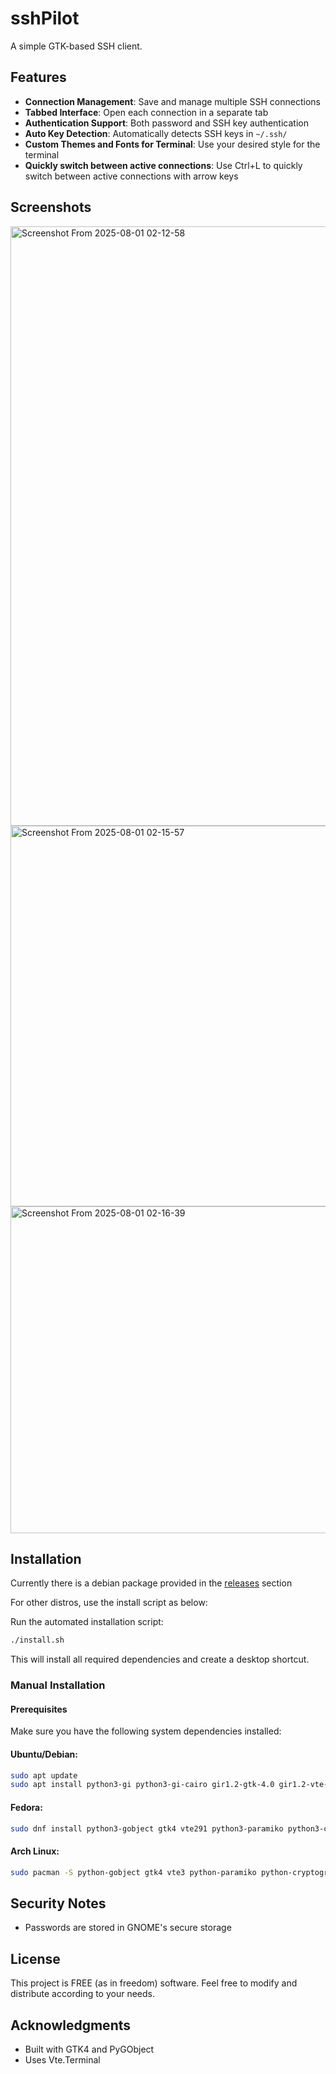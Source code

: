 # sshPilot

A simple GTK-based SSH client.

## Features

- **Connection Management**: Save and manage multiple SSH connections
- **Tabbed Interface**: Open each connection in a separate tab
- **Authentication Support**: Both password and SSH key authentication
- **Auto Key Detection**: Automatically detects SSH keys in `~/.ssh/`
- **Custom Themes and Fonts for Terminal**: Use your desired style for the terminal
- **Quickly switch between active connections**: Use Ctrl+L to quickly switch between active connections with arrow keys


## Screenshots

<img width="1322" height="959" alt="Screenshot From 2025-08-01 02-12-58" src="https://github.com/user-attachments/assets/a25a8536-1cf6-4692-b429-50e15e6fe052" />

<img width="548" height="609" alt="Screenshot From 2025-08-01 02-15-57" src="https://github.com/user-attachments/assets/9e0bd766-bb12-4e6d-ad00-c11a0bd7ac4f" />


<img width="508" height="523" alt="Screenshot From 2025-08-01 02-16-39" src="https://github.com/user-attachments/assets/261875da-c15e-4279-b75b-f7f0cd65875c" />



## Installation

Currently there is a debian package provided in the [releases](https://github.com/mfat/sshpilot/releases) section

For other distros, use the install script as below:

Run the automated installation script:

```bash
./install.sh
```

This will install all required dependencies and create a desktop shortcut.

### Manual Installation

#### Prerequisites

Make sure you have the following system dependencies installed:

#### Ubuntu/Debian:
```bash
sudo apt update
sudo apt install python3-gi python3-gi-cairo gir1.2-gtk-4.0 gir1.2-vte-3.91 libgirepository1.0-dev python3-paramiko python3-cryptography gir1.2-secret-1
```

#### Fedora:
```bash
sudo dnf install python3-gobject gtk4 vte291 python3-paramiko python3-cryptography libsecret-devel libsecret
```

#### Arch Linux:
```bash
sudo pacman -S python-gobject gtk4 vte3 python-paramiko python-cryptography libsecret
```



## Security Notes

- Passwords are stored in GNOME's secure storage



## License

This project is FREE (as in freedom) software. Feel free to modify and distribute according to your needs.

## Acknowledgments

- Built with GTK4 and PyGObject
- Uses Vte.Terminal
